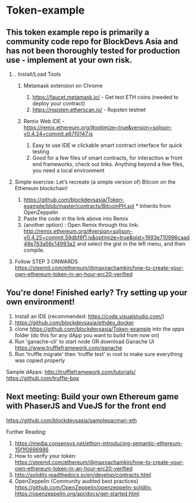# Token-example

## This token example repo is primarily a community code repo for BlockDevs Asia and has not been thoroughly tested for production use - implement at your own risk. 

1. . Install/Load Tools
    1. Metamask extension on Chrome
        1. https://faucet.metamask.io/    - Get test ETH coins (needed to deploy your contract)
        2. https://ropsten.etherscan.io/  - Ropsten testnet

    2. Remix Web IDE - https://remix.ethereum.org/#optimize=true&version=soljson-v0.4.24+commit.e67f0147.js 
        1. Easy to use IDE w clickable smart contract interface for quick testing
        2. Good for a few files of smart contracts, for interaction w front end frameworks, check out links. Anything beyond a few files, you need a local environment

2. Simple exercise: Let’s recreate (a simple version of) Bitcoin on the Ethereum blockchain!
    1. https://github.com/blockdevsasia/Token-example/blob/master/contracts/BitcoinPH.sol * Inherits from OpenZeppelin 
    2. Paste the code in the link above into Remix
    3. (another option) : Open Remix through this link: http://remix.ethereum.org/#version=soljson-v0.4.25+commit.59dbf8f1.js&optimize=true&gist=1993e710996caad48e783a56c14993a2 and select the gist in the left menu, and then compile.

3. Follow STEP 3 ONWARDS https://steemit.com/ethereum/@maxnachamkin/how-to-create-your-own-ethereum-token-in-an-hour-erc20-verified 


## You're done! Finished early? Try setting up your own environment!
1. Install an IDE (recommended: https://code.visualstudio.com/)
2. https://github.com/blockdevsasia/ethdev_docker 
2. clone https://github.com/blockdevsasia/Token-example into the *apps* folder (do this for any dApp you want to build from now on)
3. Run 'ganache-cli' to start node OR download Ganache UI https://www.truffleframework.com/ganache 
4. Run 'truffle migrate' then 'truffle test' in root to make sure everything was copied properly

Sample dApps:
http://truffleframework.com/tutorials/ 
https://github.com/truffle-box 


## Next meeting: Build your own Ethereum game with PhaserJS and VueJS for the front end
https://github.com/blockdevsasia/samplepacman-eth 

Further Reading:
1. https://media.consensys.net/ethon-introducing-semantic-ethereum-15f1f0696986
2. How to verify your token: https://steemit.com/ethereum/@maxnachamkin/how-to-create-your-own-ethereum-token-in-an-hour-erc20-verified
3. http://solidity.readthedocs.io/en/develop/contracts.html
4. OpenZeppelin (Community audited best practices) https://github.com/OpenZeppelin/openzeppelin-solidity, https://openzeppelin.org/api/docs/get-started.html 
